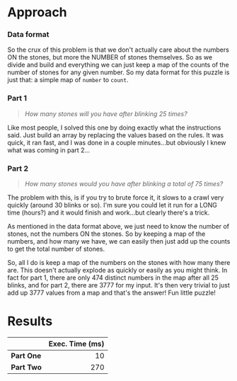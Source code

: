# Approach
### Data format

So the crux of this problem is that we don't actually care about the numbers ON the stones, but more the NUMBER of stones
themselves. So as we divide and build and everything we can just keep a map of the counts of the number of stones for
any given number. So my data format for this puzzle is just that: a simple map of `number` to `count`.

### Part 1
> _How many stones will you have after blinking 25 times?_

Like most people, I solved this one by doing exactly what the instructions said. Just build an array by replacing
the values based on the rules. It was quick, it ran fast, and I was done in a couple minutes...but obviously I knew
what was coming in part 2...

### Part 2
> _How many stones would you have after blinking a total of 75 times?_

The problem with this, is if you try to brute force it, it slows to a crawl very quickly (around 30 blinks or so).
I'm sure you could let it run for a LONG time (hours?) and it would finish and work...but clearly there's a trick.

As mentioned in the data format above, we just need to know the number of stones, not the numbers ON the stones.
So by keeping a map of the numbers, and how many we have, we can easily then just add up the counts to get the total
number of stones.

So, all I do is keep a map of the numbers on the stones with how many there are. This doesn't actually explode as quickly
or easily as you might think. In fact for part 1, there are only 474 distinct numbers in the map after all 25 blinks,
and for part 2, there are 3777 for my input. It's then very trivial to just add up 3777 values from a map and that's
the answer! Fun little puzzle!

# Results

|              | Exec. Time (ms) |
|--------------|----------------:|
| **Part One** |              10 |
| **Part Two** |             270 |
